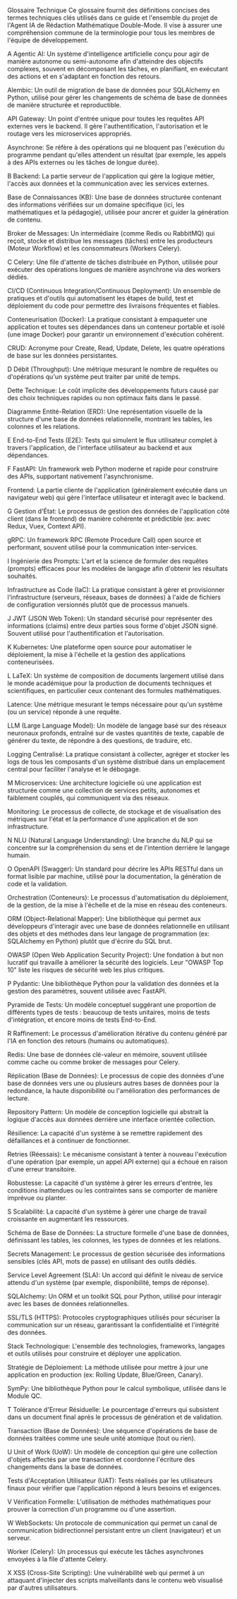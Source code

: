 Glossaire Technique
Ce glossaire fournit des définitions concises des termes techniques clés utilisés dans ce guide et l'ensemble du projet de l'Agent IA de Rédaction Mathématique Double-Mode. Il vise à assurer une compréhension commune de la terminologie pour tous les membres de l'équipe de développement.

A
Agentic AI: Un système d'intelligence artificielle conçu pour agir de manière autonome ou semi-autonome afin d'atteindre des objectifs complexes, souvent en décomposant les tâches, en planifiant, en exécutant des actions et en s'adaptant en fonction des retours.

Alembic: Un outil de migration de base de données pour SQLAlchemy en Python, utilisé pour gérer les changements de schéma de base de données de manière structurée et reproductible.

API Gateway: Un point d'entrée unique pour toutes les requêtes API externes vers le backend. Il gère l'authentification, l'autorisation et le routage vers les microservices appropriés.

Asynchrone: Se réfère à des opérations qui ne bloquent pas l'exécution du programme pendant qu'elles attendent un résultat (par exemple, les appels à des APIs externes ou les tâches de longue durée).

B
Backend: La partie serveur de l'application qui gère la logique métier, l'accès aux données et la communication avec les services externes.

Base de Connaissances (KB): Une base de données structurée contenant des informations vérifiées sur un domaine spécifique (ici, les mathématiques et la pédagogie), utilisée pour ancrer et guider la génération de contenu.

Broker de Messages: Un intermédiaire (comme Redis ou RabbitMQ) qui reçoit, stocke et distribue les messages (tâches) entre les producteurs (Moteur Workflow) et les consommateurs (Workers Celery).

C
Celery: Une file d'attente de tâches distribuée en Python, utilisée pour exécuter des opérations longues de manière asynchrone via des workers dédiés.

CI/CD (Continuous Integration/Continuous Deployment): Un ensemble de pratiques et d'outils qui automatisent les étapes de build, test et déploiement du code pour permettre des livraisons fréquentes et fiables.

Conteneurisation (Docker): La pratique consistant à empaqueter une application et toutes ses dépendances dans un conteneur portable et isolé (une image Docker) pour garantir un environnement d'exécution cohérent.

CRUD: Acronyme pour Create, Read, Update, Delete, les quatre opérations de base sur les données persistantes.

D
Débit (Throughput): Une métrique mesurant le nombre de requêtes ou d'opérations qu'un système peut traiter par unité de temps.

Dette Technique: Le coût implicite des développements futurs causé par des choix techniques rapides ou non optimaux faits dans le passé.

Diagramme Entité-Relation (ERD): Une représentation visuelle de la structure d'une base de données relationnelle, montrant les tables, les colonnes et les relations.

E
End-to-End Tests (E2E): Tests qui simulent le flux utilisateur complet à travers l'application, de l'interface utilisateur au backend et aux dépendances.

F
FastAPI: Un framework web Python moderne et rapide pour construire des APIs, supportant nativement l'asynchronisme.

Frontend: La partie cliente de l'application (généralement exécutée dans un navigateur web) qui gère l'interface utilisateur et interagit avec le backend.

G
Gestion d'État: Le processus de gestion des données de l'application côté client (dans le frontend) de manière cohérente et prédictible (ex: avec Redux, Vuex, Context API).

gRPC: Un framework RPC (Remote Procedure Call) open source et performant, souvent utilisé pour la communication inter-services.

I
Ingénierie des Prompts: L'art et la science de formuler des requêtes (prompts) efficaces pour les modèles de langage afin d'obtenir les résultats souhaités.

Infrastructure as Code (IaC): La pratique consistant à gérer et provisionner l'infrastructure (serveurs, réseaux, bases de données) à l'aide de fichiers de configuration versionnés plutôt que de processus manuels.

J
JWT (JSON Web Token): Un standard sécurisé pour représenter des informations (claims) entre deux parties sous forme d'objet JSON signé. Souvent utilisé pour l'authentification et l'autorisation.

K
Kubernetes: Une plateforme open source pour automatiser le déploiement, la mise à l'échelle et la gestion des applications conteneurisées.

L
LaTeX: Un système de composition de documents largement utilisé dans le monde académique pour la production de documents techniques et scientifiques, en particulier ceux contenant des formules mathématiques.

Latence: Une métrique mesurant le temps nécessaire pour qu'un système (ou un service) réponde à une requête.

LLM (Large Language Model): Un modèle de langage basé sur des réseaux neuronaux profonds, entraîné sur de vastes quantités de texte, capable de générer du texte, de répondre à des questions, de traduire, etc.

Logging Centralisé: La pratique consistant à collecter, agréger et stocker les logs de tous les composants d'un système distribué dans un emplacement central pour faciliter l'analyse et le débogage.

M
Microservices: Une architecture logicielle où une application est structurée comme une collection de services petits, autonomes et faiblement couplés, qui communiquent via des réseaux.

Monitoring: Le processus de collecte, de stockage et de visualisation des métriques sur l'état et la performance d'une application et de son infrastructure.

N
NLU (Natural Language Understanding): Une branche du NLP qui se concentre sur la compréhension du sens et de l'intention derrière le langage humain.

O
OpenAPI (Swagger): Un standard pour décrire les APIs RESTful dans un format lisible par machine, utilisé pour la documentation, la génération de code et la validation.

Orchestration (Conteneurs): Le processus d'automatisation du déploiement, de la gestion, de la mise à l'échelle et de la mise en réseau des conteneurs.

ORM (Object-Relational Mapper): Une bibliothèque qui permet aux développeurs d'interagir avec une base de données relationnelle en utilisant des objets et des méthodes dans leur langage de programmation (ex: SQLAlchemy en Python) plutôt que d'écrire du SQL brut.

OWASP (Open Web Application Security Project): Une fondation à but non lucratif qui travaille à améliorer la sécurité des logiciels. Leur "OWASP Top 10" liste les risques de sécurité web les plus critiques.

P
Pydantic: Une bibliothèque Python pour la validation des données et la gestion des paramètres, souvent utilisée avec FastAPI.

Pyramide de Tests: Un modèle conceptuel suggérant une proportion de différents types de tests : beaucoup de tests unitaires, moins de tests d'intégration, et encore moins de tests End-to-End.

R
Raffinement: Le processus d'amélioration itérative du contenu généré par l'IA en fonction des retours (humains ou automatiques).

Redis: Une base de données clé-valeur en mémoire, souvent utilisée comme cache ou comme broker de messages pour Celery.

Réplication (Base de Données): Le processus de copie des données d'une base de données vers une ou plusieurs autres bases de données pour la redondance, la haute disponibilité ou l'amélioration des performances de lecture.

Repository Pattern: Un modèle de conception logicielle qui abstrait la logique d'accès aux données derrière une interface orientée collection.

Résilience: La capacité d'un système à se remettre rapidement des défaillances et à continuer de fonctionner.

Retries (Réessais): Le mécanisme consistant à tenter à nouveau l'exécution d'une opération (par exemple, un appel API externe) qui a échoué en raison d'une erreur transitoire.

Robustesse: La capacité d'un système à gérer les erreurs d'entrée, les conditions inattendues ou les contraintes sans se comporter de manière imprévue ou planter.

S
Scalabilité: La capacité d'un système à gérer une charge de travail croissante en augmentant les ressources.

Schéma de Base de Données: La structure formelle d'une base de données, définissant les tables, les colonnes, les types de données et les relations.

Secrets Management: Le processus de gestion sécurisée des informations sensibles (clés API, mots de passe) en utilisant des outils dédiés.

Service Level Agreement (SLA): Un accord qui définit le niveau de service attendu d'un système (par exemple, disponibilité, temps de réponse).

SQLAlchemy: Un ORM et un toolkit SQL pour Python, utilisé pour interagir avec les bases de données relationnelles.

SSL/TLS (HTTPS): Protocoles cryptographiques utilisés pour sécuriser la communication sur un réseau, garantissant la confidentialité et l'intégrité des données.

Stack Technologique: L'ensemble des technologies, frameworks, langages et outils utilisés pour construire et déployer une application.

Stratégie de Déploiement: La méthode utilisée pour mettre à jour une application en production (ex: Rolling Update, Blue/Green, Canary).

SymPy: Une bibliothèque Python pour le calcul symbolique, utilisée dans le Module QC.

T
Tolérance d'Erreur Résiduelle: Le pourcentage d'erreurs qui subsistent dans un document final après le processus de génération et de validation.

Transaction (Base de Données): Une séquence d'opérations de base de données traitées comme une seule unité atomique (tout ou rien).

U
Unit of Work (UoW): Un modèle de conception qui gère une collection d'objets affectés par une transaction et coordonne l'écriture des changements dans la base de données.

Tests d'Acceptation Utilisateur (UAT): Tests réalisés par les utilisateurs finaux pour vérifier que l'application répond à leurs besoins et exigences.

V
Vérification Formelle: L'utilisation de méthodes mathématiques pour prouver la correction d'un programme ou d'une assertion.

W
WebSockets: Un protocole de communication qui permet un canal de communication bidirectionnel persistant entre un client (navigateur) et un serveur.

Worker (Celery): Un processus qui exécute les tâches asynchrones envoyées à la file d'attente Celery.

X
XSS (Cross-Site Scripting): Une vulnérabilité web qui permet à un attaquant d'injecter des scripts malveillants dans le contenu web visualisé par d'autres utilisateurs.